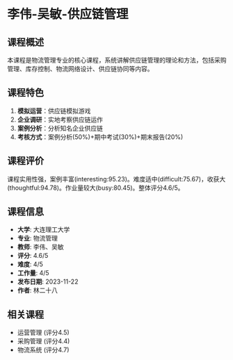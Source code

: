 # 李伟-吴敏-供应链管理

## 课程概述
本课程是物流管理专业的核心课程，系统讲解供应链管理的理论和方法，包括采购管理、库存控制、物流网络设计、供应链协同等内容。

## 课程特色
1. **模拟运营**：供应链模拟游戏
2. **企业调研**：实地考察供应链运作
3. **案例分析**：分析知名企业供应链
4. **考核方式**：案例分析(50%)+期中考试(30%)+期末报告(20%)

## 课程评价
课程实用性强，案例丰富(interesting:95.23)。难度适中(difficult:75.67)，收获大(thoughtful:94.78)。作业量较大(busy:80.45)。整体评分4.6/5。

## 课程信息
- **大学**: 大连理工大学
- **专业**: 物流管理
- **教师**: 李伟、吴敏
- **评分**: 4.6/5
- **难度**: 4/5
- **工作量**: 4/5
- **发布日期**: 2023-11-22
- **作者**: 林二十八

## 相关课程
- 运营管理 (评分4.5)
- 采购管理 (评分4.4)
- 物流系统 (评分4.7)